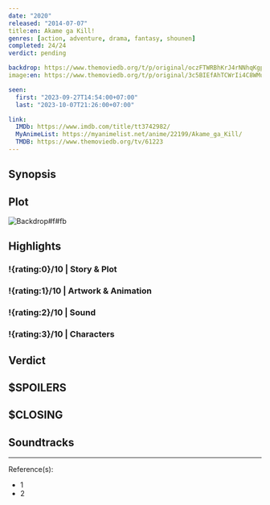 ```yaml
---
date: "2020"
released: "2014-07-07"
title:en: Akame ga Kill!
genres: [action, adventure, drama, fantasy, shounen]
completed: 24/24
verdict: pending

backdrop: https://www.themoviedb.org/t/p/original/oczFTWRBhKrJ4rNNhqKgp1O1PAu.jpg
image:en: https://www.themoviedb.org/t/p/original/3c5BIEfAhTCWrIi4C8WMuwOl6bX.jpg

seen:
  first: "2023-09-27T14:54:00+07:00"
  last: "2023-10-07T21:26:00+07:00"

link:
  IMDb: https://www.imdb.com/title/tt3742982/
  MyAnimeList: https://myanimelist.net/anime/22199/Akame_ga_Kill/
  TMDB: https://www.themoviedb.org/tv/61223
---
```



## Synopsis

## Plot

![Backdrop#f#fb](https://www.themoviedb.org/t/p/original/3XAGgklKkJhv5M9m5NkfhBYb7l8.jpg "Source: TMDB")

## Highlights

### !{rating:0}/10 | Story & Plot

### !{rating:1}/10 | Artwork & Animation

### !{rating:2}/10 | Sound

### !{rating:3}/10 | Characters

## Verdict

## $SPOILERS

## $CLOSING

## Soundtracks

***
Reference(s):

- 1
- 2
